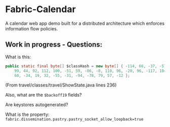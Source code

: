 # Fabric-Calendar

A calendar web app demo built for a distributed architecture which enforces information flow policies. 


## Work in progress - Questions:
What is this:
```java
public static final byte[] $classHash = new byte[] { -114, 66, -37, -57, -7,
    99, 44, 92, 112, 100, -51, 59, -86, -8, 110, 96, -20, 96, -117, 104, 119,
    60, -34, 19, 32, -55, -31, -94, -78, 79, 57, -12 };
```
(From travel/classes/travel/ShowState.java lines 236)

Also, what are the ```$backoff19``` fields?

Are keystores autogenerated?

What is the property: ```fabric.dissemination.pastry.pastry_socket_allow_loopback=true```